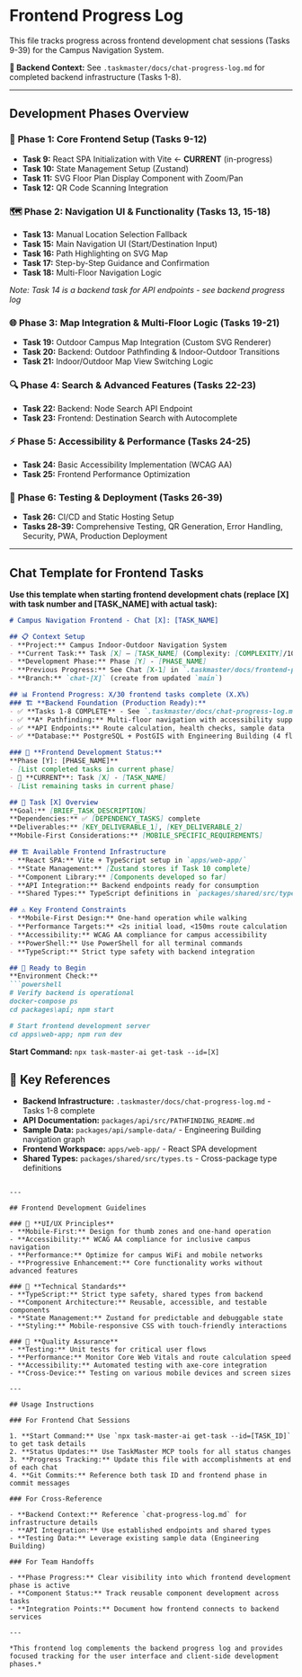 # Frontend Progress Log

This file tracks progress across frontend development chat sessions (Tasks 9-39) for the Campus Navigation System.

**📁 Backend Context:** See `.taskmaster/docs/chat-progress-log.md` for completed backend infrastructure (Tasks 1-8).

---

## Development Phases Overview

### 🎯 **Phase 1: Core Frontend Setup (Tasks 9-12)**
- **Task 9:** React SPA Initialization with Vite ← **CURRENT** (in-progress)
- **Task 10:** State Management Setup (Zustand)
- **Task 11:** SVG Floor Plan Display Component with Zoom/Pan
- **Task 12:** QR Code Scanning Integration

### 🗺️ **Phase 2: Navigation UI & Functionality (Tasks 13, 15-18)**
- **Task 13:** Manual Location Selection Fallback
- **Task 15:** Main Navigation UI (Start/Destination Input)
- **Task 16:** Path Highlighting on SVG Map
- **Task 17:** Step-by-Step Guidance and Confirmation
- **Task 18:** Multi-Floor Navigation Logic

*Note: Task 14 is a backend task for API endpoints - see backend progress log*

### 🌐 **Phase 3: Map Integration & Multi-Floor Logic (Tasks 19-21)**
- **Task 19:** Outdoor Campus Map Integration (Custom SVG Renderer)
- **Task 20:** Backend: Outdoor Pathfinding & Indoor-Outdoor Transitions
- **Task 21:** Indoor/Outdoor Map View Switching Logic

### 🔍 **Phase 4: Search & Advanced Features (Tasks 22-23)**
- **Task 22:** Backend: Node Search API Endpoint
- **Task 23:** Frontend: Destination Search with Autocomplete

### ⚡ **Phase 5: Accessibility & Performance (Tasks 24-25)**
- **Task 24:** Basic Accessibility Implementation (WCAG AA)
- **Task 25:** Frontend Performance Optimization

### 🚀 **Phase 6: Testing & Deployment (Tasks 26-39)**
- **Task 26:** CI/CD and Static Hosting Setup
- **Tasks 28-39:** Comprehensive Testing, QR Generation, Error Handling, Security, PWA, Production Deployment

---

## Chat Template for Frontend Tasks

**Use this template when starting frontend development chats (replace [X] with task number and [TASK_NAME] with actual task):**

```markdown
# Campus Navigation Frontend - Chat [X]: [TASK_NAME]

## 📋 Context Setup
- **Project:** Campus Indoor-Outdoor Navigation System  
- **Current Task:** Task [X] – [TASK_NAME] (Complexity: [COMPLEXITY]/10)
- **Development Phase:** Phase [Y] - [PHASE_NAME]
- **Previous Progress:** See Chat [X-1] in `.taskmaster/docs/frontend-progress-log.md` ([PREVIOUS_TASK] complete)  
- **Branch:** `chat-[X]` (create from updated `main`)

## 📊 Frontend Progress: X/30 frontend tasks complete (X.X%)
### 🏗️ **Backend Foundation (Production Ready):**
- ✅ **Tasks 1-8 COMPLETE** - See `.taskmaster/docs/chat-progress-log.md`
- ✅ **A* Pathfinding:** Multi-floor navigation with accessibility support
- ✅ **API Endpoints:** Route calculation, health checks, sample data
- ✅ **Database:** PostgreSQL + PostGIS with Engineering Building (4 floors, 39 nodes, 50 edges)

### 🎯 **Frontend Development Status:**
**Phase [Y]: [PHASE_NAME]**
- [List completed tasks in current phase]
- 🎯 **CURRENT**: Task [X] - [TASK_NAME]
- [List remaining tasks in current phase]

## 🎯 Task [X] Overview
**Goal:** [BRIEF_TASK_DESCRIPTION]
**Dependencies:** ✅ [DEPENDENCY_TASKS] complete
**Deliverables:** [KEY_DELIVERABLE_1], [KEY_DELIVERABLE_2]
**Mobile-First Considerations:** [MOBILE_SPECIFIC_REQUIREMENTS]

## 🏗️ Available Frontend Infrastructure
- **React SPA:** Vite + TypeScript setup in `apps/web-app/`
- **State Management:** [Zustand stores if Task 10 complete]
- **Component Library:** [Components developed so far]
- **API Integration:** Backend endpoints ready for consumption
- **Shared Types:** TypeScript definitions in `packages/shared/src/types.ts`

## ⚠️ Key Frontend Constraints
- **Mobile-First Design:** One-hand operation while walking
- **Performance Targets:** <2s initial load, <150ms route calculation
- **Accessibility:** WCAG AA compliance for campus accessibility
- **PowerShell:** Use PowerShell for all terminal commands
- **TypeScript:** Strict type safety with backend integration

## 🚀 Ready to Begin
**Environment Check:**
```powershell
# Verify backend is operational
docker-compose ps
cd packages\api; npm start

# Start frontend development server
cd apps\web-app; npm run dev
```

**Start Command:** `npx task-master-ai get-task --id=[X]`

## 📁 Key References
- **Backend Infrastructure:** `.taskmaster/docs/chat-progress-log.md` - Tasks 1-8 complete
- **API Documentation:** `packages/api/src/PATHFINDING_README.md`
- **Sample Data:** `packages/api/sample-data/` - Engineering Building navigation graph
- **Frontend Workspace:** `apps/web-app/` - React SPA development
- **Shared Types:** `packages/shared/src/types.ts` - Cross-package type definitions
```

---

## Frontend Development Guidelines

### 🎨 **UI/UX Principles**
- **Mobile-First:** Design for thumb zones and one-hand operation
- **Accessibility:** WCAG AA compliance for inclusive campus navigation
- **Performance:** Optimize for campus WiFi and mobile networks
- **Progressive Enhancement:** Core functionality works without advanced features

### 🔧 **Technical Standards**
- **TypeScript:** Strict type safety, shared types from backend
- **Component Architecture:** Reusable, accessible, and testable components
- **State Management:** Zustand for predictable and debuggable state
- **Styling:** Mobile-responsive CSS with touch-friendly interactions

### 🧪 **Quality Assurance**
- **Testing:** Unit tests for critical user flows
- **Performance:** Monitor Core Web Vitals and route calculation speed
- **Accessibility:** Automated testing with axe-core integration
- **Cross-Device:** Testing on various mobile devices and screen sizes

---

## Usage Instructions

### For Frontend Chat Sessions

1. **Start Command:** Use `npx task-master-ai get-task --id=[TASK_ID]` to get task details
2. **Status Updates:** Use TaskMaster MCP tools for all status changes
3. **Progress Tracking:** Update this file with accomplishments at end of each chat
4. **Git Commits:** Reference both task ID and frontend phase in commit messages

### For Cross-Reference

- **Backend Context:** Reference `chat-progress-log.md` for infrastructure details
- **API Integration:** Use established endpoints and shared types
- **Testing Data:** Leverage existing sample data (Engineering Building)

### For Team Handoffs

- **Phase Progress:** Clear visibility into which frontend development phase is active
- **Component Status:** Track reusable component development across tasks
- **Integration Points:** Document how frontend connects to backend services

---

*This frontend log complements the backend progress log and provides focused tracking for the user interface and client-side development phases.* 